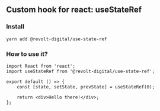 ## Custom hook for react: useStateRef

### Install

```yarn add @revolt-digital/use-state-ref```

### How to use it?

```
import React from 'react';
import useStateRef from '@revolt-digital/use-state-ref';

export default () => {
    const [state, setState, prevState] = useStateRef(0);

    return <div>Hello there!</div>;
};
```
